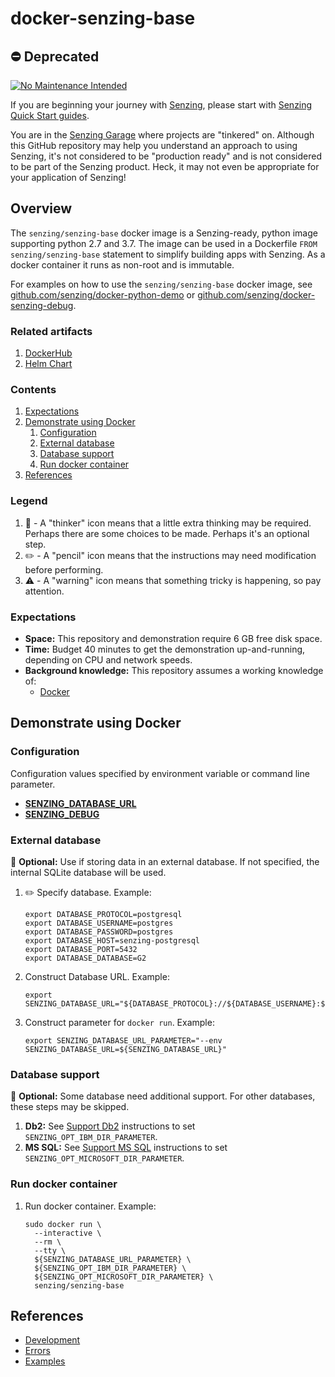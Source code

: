 # docker-senzing-base

## :no_entry: Deprecated

[![No Maintenance Intended](http://unmaintained.tech/badge.svg)](http://unmaintained.tech/)

If you are beginning your journey with [Senzing],
please start with [Senzing Quick Start guides].

You are in the [Senzing Garage] where projects are "tinkered" on.
Although this GitHub repository may help you understand an approach to using Senzing,
it's not considered to be "production ready" and is not considered to be part of the Senzing product.
Heck, it may not even be appropriate for your application of Senzing!

## Overview

The `senzing/senzing-base` docker image is a Senzing-ready, python image
supporting python 2.7 and 3.7.
The image can be used in a Dockerfile `FROM senzing/senzing-base` statement to simplify
building apps with Senzing.
As a docker container it runs as non-root and is immutable.

For examples on how to use the `senzing/senzing-base` docker image, see
[github.com/senzing/docker-python-demo] or [github.com/senzing/docker-senzing-debug].

### Related artifacts

1. [DockerHub]
1. [Helm Chart]

### Contents

1. [Expectations]
1. [Demonstrate using Docker]
   1. [Configuration]
   1. [External database]
   1. [Database support]
   1. [Run docker container]
1. [References]

### Legend

1. :thinking: - A "thinker" icon means that a little extra thinking may be required.
   Perhaps there are some choices to be made.
   Perhaps it's an optional step.
1. :pencil2: - A "pencil" icon means that the instructions may need modification before performing.
1. :warning: - A "warning" icon means that something tricky is happening, so pay attention.

### Expectations

- **Space:** This repository and demonstration require 6 GB free disk space.
- **Time:** Budget 40 minutes to get the demonstration up-and-running, depending on CPU and network speeds.
- **Background knowledge:** This repository assumes a working knowledge of:
  - [Docker]

## Demonstrate using Docker

### Configuration

Configuration values specified by environment variable or command line parameter.

- **[SENZING_DATABASE_URL]**
- **[SENZING_DEBUG]**

### External database

:thinking: **Optional:** Use if storing data in an external database.
If not specified, the internal SQLite database will be used.

1. :pencil2: Specify database.
   Example:

   ```console
   export DATABASE_PROTOCOL=postgresql
   export DATABASE_USERNAME=postgres
   export DATABASE_PASSWORD=postgres
   export DATABASE_HOST=senzing-postgresql
   export DATABASE_PORT=5432
   export DATABASE_DATABASE=G2
   ```

1. Construct Database URL.
   Example:

   ```console
   export SENZING_DATABASE_URL="${DATABASE_PROTOCOL}://${DATABASE_USERNAME}:${DATABASE_PASSWORD}@${DATABASE_HOST}:${DATABASE_PORT}/${DATABASE_DATABASE}"
   ```

1. Construct parameter for `docker run`.
   Example:

   ```console
   export SENZING_DATABASE_URL_PARAMETER="--env SENZING_DATABASE_URL=${SENZING_DATABASE_URL}"
   ```

### Database support

:thinking: **Optional:** Some database need additional support.
For other databases, these steps may be skipped.

1. **Db2:** See
   [Support Db2]
   instructions to set `SENZING_OPT_IBM_DIR_PARAMETER`.
1. **MS SQL:** See
   [Support MS SQL]
   instructions to set `SENZING_OPT_MICROSOFT_DIR_PARAMETER`.

### Run docker container

1. Run docker container.
   Example:

   ```console
   sudo docker run \
     --interactive \
     --rm \
     --tty \
     ${SENZING_DATABASE_URL_PARAMETER} \
     ${SENZING_OPT_IBM_DIR_PARAMETER} \
     ${SENZING_OPT_MICROSOFT_DIR_PARAMETER} \
     senzing/senzing-base
   ```

## References

- [Development]
- [Errors]
- [Examples]

[Configuration]: #configuration
[Database support]: #database-support
[Demonstrate using Docker]: #demonstrate-using-docker
[Development]: docs/development.md
[Docker]: https://github.com/senzing-garage/knowledge-base/blob/main/WHATIS/docker.md
[DockerHub]: https://hub.docker.com/r/senzing/senzing-base
[Errors]: docs/errors.md
[Examples]: docs/examples.md
[Expectations]: #expectations
[External database]: #external-database
[github.com/senzing/docker-python-demo]: https://github.com/senzing-garage/docker-python-demo
[github.com/senzing/docker-senzing-debug]: https://github.com/senzing-garage/docker-senzing-debug
[Helm Chart]: https://github.com/senzing-garage/charts/tree/main/charts/senzing-base
[References]: #references
[Run docker container]: #run-docker-container
[Senzing Garage]: https://github.com/senzing-garage
[Senzing Quick Start guides]: https://docs.senzing.com/quickstart/
[SENZING_DATABASE_URL]: https://github.com/senzing-garage/knowledge-base/blob/main/lists/environment-variables.md#senzing_database_url
[SENZING_DEBUG]: https://github.com/senzing-garage/knowledge-base/blob/main/lists/environment-variables.md#senzing_debug
[Senzing]: https://senzing.com/
[Support Db2]: https://github.com/senzing-garage/knowledge-base/blob/main/HOWTO/support-db2.md
[Support MS SQL]: https://github.com/senzing-garage/knowledge-base/blob/main/HOWTO/support-mssql.md
